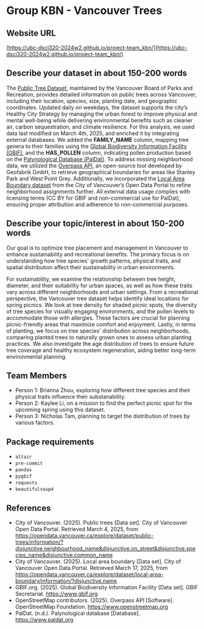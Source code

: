 # Group KBN - Vancouver Trees

## Website URL
[https://ubc-dsci320-2024w2.github.io/project-team_kbn/](https://ubc-dsci320-2024w2.github.io/project-team_kbn/)

## Describe your dataset in about 150-200 words

The [Public Tree Dataset](https://opendata.vancouver.ca/explore/dataset/public-trees/information/?disjunctive.neighbourhood_name&disjunctive.on_street&disjunctive.species_name&disjunctive.common_name), maintained by the Vancouver Board of Parks and Recreation, provides detailed information on public trees across Vancouver, including their location, species, size, planting date, and geographic coordinates. Updated daily on weekdays, the dataset supports the city’s Healthy City Strategy by managing the urban forest to improve physical and mental well-being while delivering environmental benefits such as cleaner air, carbon sequestration, and climate resilience. For this analysis, we used data last modified on March 4th, 2025, and enriched it by integrating external databases. We added the **FAMILY_NAME** column, mapping tree genera to their families using the [Global Biodiversity Information Facility (GBIF)](https://www.gbif.org/), and the **HAS_POLLEN** column, indicating pollen production based on the [Palynological Database (PalDat)](https://www.paldat.org/). To address missing neighborhood data, we utilized the [Overpass API](https://www.openstreetmap.org), an open-source tool developed by Geofabrik GmbH, to retrieve geographical boundaries for areas like Stanley Park and West Point Grey. Additionally, we incorporated the [Local Area Boundary dataset](https://opendata.vancouver.ca/explore/dataset/local-area-boundary/information/?disjunctive.name) from the City of Vancouver’s Open Data Portal to refine neighborhood assignments further. All external data usage complies with licensing terms (CC BY for GBIF and non-commercial use for PalDat), ensuring proper attribution and adherence to non-commercial purposes.


## Describe your topic/interest in about 150-200 words

Our goal is to optimize tree placement and management in Vancouver to enhance sustainability and recreational benefits. The primary focus is on understanding how tree species' growth patterns, physical traits, and spatial distribution affect their sustainability in urban environments. 

For sustainability, we examine the relationship between tree height, diameter, and their suitability for urban spaces, as well as how these traits vary across different neighborhoods and urban settings. From a recreational perspective, the Vancouver tree dataset helps identify ideal locations for spring picnics. We look at tree density for shaded picnic spots, the diversity of tree species for visually engaging environments, and the pollen levels to accommodate those with allergies. These factors are crucial for planning picnic-friendly areas that maximize comfort and enjoyment. Lastly, in terms of planting, we focus on tree species' distribution across neighborhoods, comparing planted trees to naturally grown ones to assess urban planting practices. We also investigate the age distribution of trees to ensure future tree coverage and healthy ecosystem regeneration, aiding better long-term environmental planning.

## Team Members

- Person 1: Brianna Zhou, exploring how different tree species and their physical traits influence their substanability.
- Person 2: Kaylee Li, on a mission to find the perfect picnic spot for the upcoming spring using this dataset.
- Person 3: Nicholas Tam, planning to target the distribution of trees by various factors.

## Package requirements

- `altair`
- `pre-commit`
- `pandas`
- `pygbif`
- `requests`
- `beautifulsoup4`

## References

- City of Vancouver. (2025). Public trees [Data set]. City of Vancouver Open Data Portal. Retrieved March 4, 2025, from https://opendata.vancouver.ca/explore/dataset/public-trees/information/?disjunctive.neighbourhood_name&disjunctive.on_street&disjunctive.species_name&disjunctive.common_name
- City of Vancouver. (2025). Local area boundary [Data set]. City of Vancouver Open Data Portal. Retrieved March 17, 2025, from
https://opendata.vancouver.ca/explore/dataset/local-area-boundary/information/?disjunctive.name
- GBIF.org. (2025). Global Biodiversity Information Facility [Data set]. GBIF Secretariat. https://www.gbif.org
- OpenStreetMap contributors. (2025). Overpass API [Software]. OpenStreetMap Foundation. https://www.openstreetmap.org
- PalDat. (n.d.). Palynological database [Database]. https://www.paldat.org
